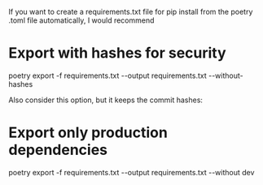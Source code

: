 If you want to create a requirements.txt file for pip install from the poetry .toml file automatically, I would recommend 

# Export with hashes for security
poetry export -f requirements.txt --output requirements.txt --without-hashes

Also consider this option, but it keeps the commit hashes:

# Export only production dependencies
poetry export -f requirements.txt --output requirements.txt --without dev
